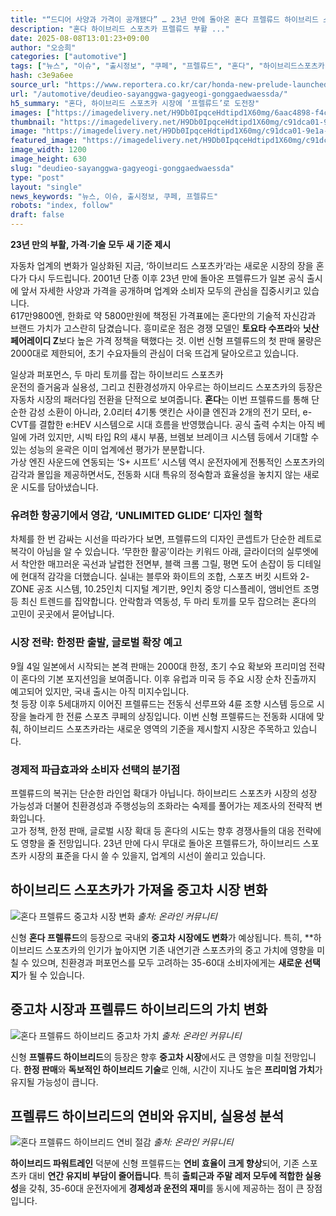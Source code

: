 ```yaml
---
title: "“드디어 사양과 가격이 공개됐다” … 23년 만에 돌아온 혼다 프렐류드 하이브리드 스포츠카 출시 임박에 ‘들썩’"
description: "혼다 하이브리드 스포츠카 프렐류드 부활 ..."
date: 2025-08-08T13:01:23+09:00
author: "오승희"
categories: ["automotive"]
tags: ["뉴스", "이슈", "출시정보", "쿠페", "프렐류드", "혼다", "하이브리드스포츠카", "자동차프리미엄시장"]
hash: c3e9a6ee
source_url: "https://www.reportera.co.kr/car/honda-new-prelude-launched/"
url: "/automotive/deudieo-sayanggwa-gagyeogi-gonggaedwaessda/"
h5_summary: "혼다, 하이브리드 스포츠카 시장에 ‘프렐류드’로 도전장"
images: ["https://imagedelivery.net/H9Db0IpqceHdtipd1X60mg/6aac4898-f4cb-47b0-ecbb-be2e61695700/public", "https://imagedelivery.net/H9Db0IpqceHdtipd1X60mg/e351e036-97ec-4ff4-4785-da1b837b8600/public", "https://imagedelivery.net/H9Db0IpqceHdtipd1X60mg/304651cf-8ff0-4366-4a00-4dac1ed9db00/public", "https://imagedelivery.net/H9Db0IpqceHdtipd1X60mg/c91dca01-9e1a-45a9-e72c-81c42fa84100/public"]
thumbnail: "https://imagedelivery.net/H9Db0IpqceHdtipd1X60mg/c91dca01-9e1a-45a9-e72c-81c42fa84100/public"
image: "https://imagedelivery.net/H9Db0IpqceHdtipd1X60mg/c91dca01-9e1a-45a9-e72c-81c42fa84100/public"
featured_image: "https://imagedelivery.net/H9Db0IpqceHdtipd1X60mg/c91dca01-9e1a-45a9-e72c-81c42fa84100/public"
image_width: 1200
image_height: 630
slug: "deudieo-sayanggwa-gagyeogi-gonggaedwaessda"
type: "post"
layout: "single"
news_keywords: "뉴스, 이슈, 출시정보, 쿠페, 프렐류드"
robots: "index, follow"
draft: false
---
```


**23년 만의 부활, 가격·기술 모두 새 기준 제시**

자동차 업계의 변화가 일상화된 지금, ‘하이브리드 스포츠카’라는 새로운 시장의 장을 혼다가 다시 두드립니다. 2001년 단종 이후 23년 만에 돌아온 프렐류드가 일본 공식 출시에 앞서 자세한 사양과 가격을 공개하며 업계와 소비자 모두의 관심을 집중시키고 있습니다.  
617만9800엔, 한화로 약 5800만원에 책정된 가격표에는 혼다만의 기술적 자신감과 브랜드 가치가 고스란히 담겼습니다. 흥미로운 점은 경쟁 모델인 **토요타 수프라**와 **닛산 페어레이디 Z**보다 높은 가격 정책을 택했다는 것. 이번 신형 프렐류드의 첫 판매 물량은 2000대로 제한되어, 초기 수요자들의 관심이 더욱 뜨겁게 달아오르고 있습니다.

일상과 퍼포먼스, 두 마리 토끼를 잡는 하이브리드 스포츠카  
운전의 즐거움과 실용성, 그리고 친환경성까지 아우르는 하이브리드 스포츠카의 등장은 자동차 시장의 패러다임 전환을 단적으로 보여줍니다. **혼다**는 이번 프렐류드를 통해 단순한 감성 소환이 아니라, 2.0리터 4기통 앳킨슨 사이클 엔진과 2개의 전기 모터, e-CVT를 결합한 e:HEV 시스템으로 시대 흐름을 반영했습니다. 공식 출력 수치는 아직 베일에 가려 있지만, 시빅 타입 R의 섀시 부품, 브렘보 브레이크 시스템 등에서 기대할 수 있는 성능의 윤곽은 이미 업계에선 평가가 분분합니다.  
가상 엔진 사운드에 연동되는 ‘S+ 시프트’ 시스템 역시 운전자에게 전통적인 스포츠카의 감각과 몰입을 제공하면서도, 전동화 시대 특유의 정숙함과 효율성을 놓치지 않는 새로운 시도를 담아냈습니다.

### 유려한 항공기에서 영감, ‘UNLIMITED GLIDE’ 디자인 철학  
차체를 한 번 감싸는 시선을 따라가다 보면, 프렐류드의 디자인 콘셉트가 단순한 레트로 복각이 아님을 알 수 있습니다. ‘무한한 활공’이라는 키워드 아래, 글라이더의 실루엣에서 착안한 매끄러운 곡선과 날렵한 전면부, 블랙 크롬 그릴, 평면 도어 손잡이 등 디테일에 현대적 감각을 더했습니다. 실내는 블루와 화이트의 조합, 스포츠 버킷 시트와 2-ZONE 공조 시스템, 10.25인치 디지털 계기판, 9인치 중앙 디스플레이, 앰비언트 조명 등 최신 트렌드를 집약합니다. 안락함과 역동성, 두 마리 토끼를 모두 잡으려는 혼다의 고민이 곳곳에서 묻어납니다.

### 시장 전략: 한정판 출발, 글로벌 확장 예고  
9월 4일 일본에서 시작되는 본격 판매는 2000대 한정, 초기 수요 확보와 프리미엄 전략이 혼다의 기본 포지션임을 보여줍니다. 이후 유럽과 미국 등 주요 시장 순차 진출까지 예고되어 있지만, 국내 출시는 아직 미지수입니다.  
첫 등장 이후 5세대까지 이어진 프렐류드는 전동식 선루프와 4륜 조향 시스템 등으로 시장을 놀라게 한 전륜 스포츠 쿠페의 상징입니다. 이번 신형 프렐류드는 전동화 시대에 맞춰, 하이브리드 스포츠카라는 새로운 영역의 기준을 제시할지 시장은 주목하고 있습니다.

### 경제적 파급효과와 소비자 선택의 분기점  
프렐류드의 복귀는 단순한 라인업 확대가 아닙니다. 하이브리드 스포츠카 시장의 성장 가능성과 더불어 친환경성과 주행성능의 조화라는 숙제를 풀어가는 제조사의 전략적 변화입니다.  
고가 정책, 한정 판매, 글로벌 시장 확대 등 혼다의 시도는 향후 경쟁사들의 대응 전략에도 영향을 줄 전망입니다. 23년 만에 다시 무대로 돌아온 프렐류드가, 하이브리드 스포츠카 시장의 표준을 다시 쓸 수 있을지, 업계의 시선이 쏠리고 있습니다.

## 하이브리드 스포츠카가 가져올 중고차 시장 변화

![혼다 프렐류드 중고차 시장 변화](https://imagedelivery.net/H9Db0IpqceHdtipd1X60mg/6aac4898-f4cb-47b0-ecbb-be2e61695700/public)
*출처: 온라인 커뮤니티*

신형 **혼다 프렐류드**의 등장으로 국내외 **중고차 시장에도 변화**가 예상됩니다. 특히, **하이브리드 스포츠카의 인기가 높아지면 기존 내연기관 스포츠카의 중고 가치에 영향을 미칠 수 있으며, 친환경과 퍼포먼스를 모두 고려하는 35-60대 소비자에게는 **새로운 선택지**가 될 수 있습니다.


## 중고차 시장과 프렐류드 하이브리드의 가치 변화

![혼다 프렐류드 하이브리드 중고차 가치](https://imagedelivery.net/H9Db0IpqceHdtipd1X60mg/e351e036-97ec-4ff4-4785-da1b837b8600/public)
*출처: 온라인 커뮤니티*

신형 **프렐류드 하이브리드**의 등장은 향후 **중고차 시장**에서도 큰 영향을 미칠 전망입니다. **한정 판매**와 **독보적인 하이브리드 기술**로 인해, 시간이 지나도 높은 **프리미엄 가치**가 유지될 가능성이 큽니다.


## 프렐류드 하이브리드의 연비와 유지비, 실용성 분석

![혼다 프렐류드 하이브리드 연비 절감](https://imagedelivery.net/H9Db0IpqceHdtipd1X60mg/304651cf-8ff0-4366-4a00-4dac1ed9db00/public)
*출처: 온라인 커뮤니티*

**하이브리드 파워트레인** 덕분에 신형 프렐류드는 **연비 효율이 크게 향상**되어, 기존 스포츠카 대비 **연간 유지비 부담이 줄어듭니다**. 특히 **출퇴근과 주말 레저 모두에 적합한 실용성**을 갖춰, 35-60대 운전자에게 **경제성과 운전의 재미**를 동시에 제공하는 점이 큰 장점입니다.

